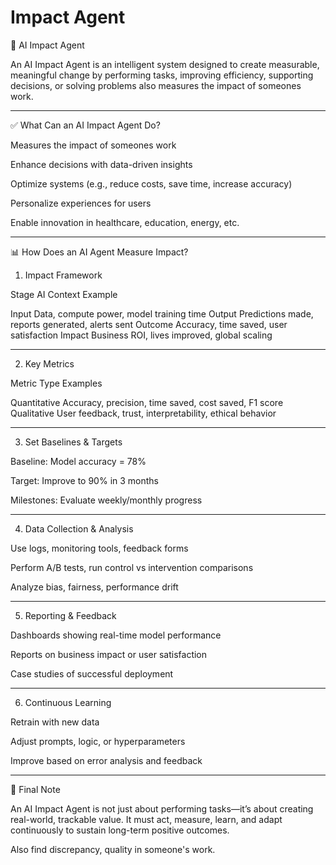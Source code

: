 # Impact Agent 

🤖 AI Impact Agent

An AI Impact Agent is an intelligent system designed to create measurable, meaningful change by performing tasks, improving efficiency, supporting decisions, or solving problems also measures the impact of someones work.


---

✅ What Can an AI Impact Agent Do?

Measures the impact of someones work

Enhance decisions with data-driven insights

Optimize systems (e.g., reduce costs, save time, increase accuracy)

Personalize experiences for users

Enable innovation in healthcare, education, energy, etc.



---

📊 How Does an AI Agent Measure Impact?

1. Impact Framework

Stage	AI Context Example

Input	Data, compute power, model training time
Output	Predictions made, reports generated, alerts sent
Outcome	Accuracy, time saved, user satisfaction
Impact	Business ROI, lives improved, global scaling



---

2. Key Metrics

Metric Type	Examples

Quantitative	Accuracy, precision, time saved, cost saved, F1 score
Qualitative	User feedback, trust, interpretability, ethical behavior



---

3. Set Baselines & Targets

Baseline: Model accuracy = 78%

Target: Improve to 90% in 3 months

Milestones: Evaluate weekly/monthly progress



---

4. Data Collection & Analysis

Use logs, monitoring tools, feedback forms

Perform A/B tests, run control vs intervention comparisons

Analyze bias, fairness, performance drift



---

5. Reporting & Feedback

Dashboards showing real-time model performance

Reports on business impact or user satisfaction

Case studies of successful deployment



---

6. Continuous Learning

Retrain with new data

Adjust prompts, logic, or hyperparameters

Improve based on error analysis and feedback



---

🎯 Final Note

An AI Impact Agent is not just about performing tasks—it’s about creating real-world, trackable value. It must act, measure, learn, and adapt continuously to sustain long-term positive outcomes.

Also find discrepancy, quality in someone's work.
